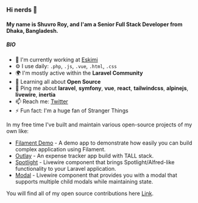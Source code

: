 ### Hi nerds 👋

#### My name is Shuvro Roy, and I'am a Senior Full Stack Developer from Dhaka, Bangladesh.

##### BIO

- 🏢 I'm currently working at [Eskimi](https://www.eskimi.com) 
- ⚙️ I use daily: `.php`, `.js`, `.vue`, `.html`, `.css`
- 🌍 I'm mostly active within the **Laravel Community**
- 🌱 Learning all about **Open Source**
- 💬 Ping me about **laravel**, **symfony**, **vue**, **react**, **tailwindcss**, **alpinejs**, **livewire**, **inertia**
- 📫 Reach me: [Twitter](http://twitter.com/shuvro_008)
- ⚡️ Fun fact: I'm a huge fan of Stranger Things

In my free time I've built and maintain various open-source projects of my own like:

- [Filament Demo](https://github.com/laravel-filament/demo) - A demo app to demonstrate how easily you can build complex application using Filament.
- [Outlay](https://github.com/shuvroroy/outlay) - An expense tracker app build with TALL stack.
- [Spotlight](https://github.com/wire-elements/spotlight) - Livewire component that brings Spotlight/Alfred-like functionality to your Laravel application.
- [Modal](https://github.com/wire-elements/modal) - Livewire component that provides you with a modal that supports multiple child modals while maintaining state.

You will find all of my open source contributions here [Link](https://opendor.me/@shuvroroy).
